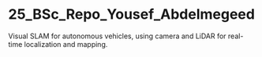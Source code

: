 # 25_BSc_Repo_Yousef_Abdelmegeed
Visual SLAM for autonomous vehicles, using camera and LiDAR for real-time localization and mapping.
